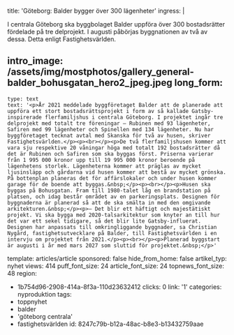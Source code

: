 title: 'Göteborg: Balder bygger över 300 lägenheter'
ingress: |
  <p>I centrala Göteborg ska byggbolaget Balder uppföra över 300 bostadsrätter fördelade på tre delprojekt. I augusti påbörjas byggnationen av två av dessa. Detta enligt Fastighetsvärlden.
  </p>
  
intro_image: /assets/img/mostphotos/gallery_general-balder_bohusgatan_hero2_jpeg.jpeg
long_form:
  -
    type: text
    text: '<p>År 2021 meddelade byggföretaget Balder att de planerade att uppföra ett stort bostadsrättsprojekt i form av så kallade Gatsby-inspirerade flerfamiljshus i centrala Göteborg. I projektet ingår tre delprojekt med totalt tre föreningar – Rubinen med 93 lägenheter, Safiren med 99 lägenheter och Spinellen med 134 lägenheter. Nu har byggföretaget tecknat avtal med Skanska för två av husen, skriver Fastighetsvärlden.</p><p><br></p><p>De två flerfamiljshusen kommer att vara sju respektive 20 våningar höga med totalt 192 bostadsrätter då det är Rubinen och Safiren som ska byggas först. Priserna varierar från 1 995 000 kronor upp till 19 995 000 kronor beroende på lägenhetens storlek. Lägenheterna kommer att präglas av mycket ljusinsläpp och gårdarna vid husen kommer att bestå av mycket grönska. På bottenplan planeras det för affärslokaler och under husen kommer garage för de boende att byggas.&nbsp;</p><p><br></p><p>Husen ska byggas på Bohusgatan. Fram till 1980-talet låg en brandstation på platsen, och idag består området av en parkeringsplats. Designen för byggnaderna är planerad så att de ska smälta in med den omgivande arkitekturen.&nbsp;</p><p>– Det blir ett häftigt och majestätiskt projekt. Vi ska bygga med 2020-talsarkitektur som knyter an till hur det var ett sekel tidigare, så det blir lite Gatsby-influerat. Designen har anpassats till omkringliggande byggnader, sa Christian Nygård, fastighetsutvecklare på Balder, till Fastighetsvärlden i en intervju om projektet från 2021.</p><p><br></p><p>Planerad byggstart är augusti i år med mars 2027 som sluttid för projektet.&nbsp;</p>'
template: articles/article
sponsored: false
hide_from_home: false
artikel_typ: nyhet
views: 414
puff_font_size: 24
article_font_size: 24
topnews_font_size: 48
region:
  - 1b754d96-2908-414a-8f3a-110d23632412
clicks: 0
link: '1'
categories: nyproduktion
tags:
  - toppnyhet
  - balder
  - 'göteborg centrala'
  - fastighetsvärlden
id: 8247c79b-b12a-48ac-b8e3-b13432759aae
